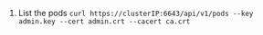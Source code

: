 1. List the pods
`curl https://clusterIP:6643/api/v1/pods --key admin.key --cert admin.crt --cacert ca.crt`
